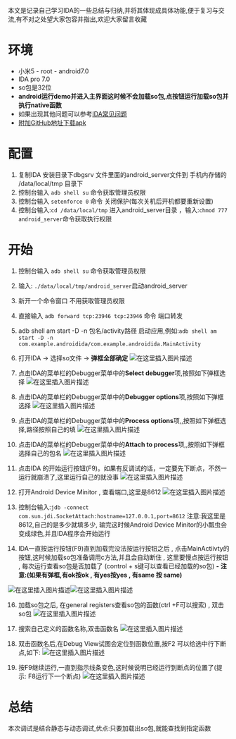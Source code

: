 本文是记录自己学习IDA的一些总结与归纳,并将其体现成具体功能,便于复习与交流,有不对之处望大家包容并指出,欢迎大家留言收藏

# 环境
- 小米5 - root - android7.0
- IDA pro 7.0
- so包是32位
- **android运行demo并进入主界面这时候不会加载so包,点按钮运行加载so包并执行native函数**
- 如果出现其他问题可以参考[IDA常见问题](https://blog.csdn.net/binbin594738977/article/details/106058742)
- [附加GitHub地址下载apk](https://github.com/binbin594738977/AndroidIDA)

# 配置
1. 复制IDA 安装目录下dbgsrv 文件里面的android_server文件到 手机内存储的 /data/local/tmp 目录下
2. 控制台输入 `adb shell su` 命令获取管理员权限
3. 控制台输入 `setenforce 0` 命令 关闭保护(每次关机后开机都要重新设置)
4. 控制台输入:`cd /data/local/tmp` 进入android_server目录 ，输入:`chmod 777 android_server`命令获取执行权限


# 开始
1. 控制台输入 `adb shell su` 命令获取管理员权限
2. 输入: `./data/local/tmp/android_server`启动android_server
3. 新开一个命令窗口 不用获取管理员权限
4. 直接输入 `adb forward tcp:23946 tcp:23946` 命令 端口转发
5. adb shell am start -D -n 包名/activity路径 启动应用,例如:`adb shell am start -D -n com.example.androidida/com.example.androidida.MainActivity`
6. 打开IDA -> 选择so文件 -> **弹框全部确定**
![在这里插入图片描述](https://img-blog.csdnimg.cn/20200511161524906.png?x-oss-process=image/watermark,type_ZmFuZ3poZW5naGVpdGk,shadow_10,text_aHR0cHM6Ly9ibG9nLmNzZG4ubmV0L2JpbmJpbjU5NDczODk3Nw==,size_16,color_FFFFFF,t_70)

7.  点击IDA的菜单栏的Debugger菜单中的**Select debugger**项,按照如下弹框选择
![在这里插入图片描述](https://img-blog.csdnimg.cn/20200511162126225.png?x-oss-process=image/watermark,type_ZmFuZ3poZW5naGVpdGk,shadow_10,text_aHR0cHM6Ly9ibG9nLmNzZG4ubmV0L2JpbmJpbjU5NDczODk3Nw==,size_16,color_FFFFFF,t_70)
8. 点击IDA的菜单栏的Debugger菜单中的**Debugger options**项,按照如下弹框选择
![在这里插入图片描述](https://img-blog.csdnimg.cn/20200511162229985.png?x-oss-process=image/watermark,type_ZmFuZ3poZW5naGVpdGk,shadow_10,text_aHR0cHM6Ly9ibG9nLmNzZG4ubmV0L2JpbmJpbjU5NDczODk3Nw==,size_16,color_FFFFFF,t_70)

9. 点击IDA的菜单栏的Debugger菜单中的**Process options**项,,按照如下弹框选择,路径按照自己的填
![在这里插入图片描述](https://img-blog.csdnimg.cn/20200511162434819.png?x-oss-process=image/watermark,type_ZmFuZ3poZW5naGVpdGk,shadow_10,text_aHR0cHM6Ly9ibG9nLmNzZG4ubmV0L2JpbmJpbjU5NDczODk3Nw==,size_16,color_FFFFFF,t_70)

10. 点击IDA的菜单栏的Debugger菜单中的**Attach to process**项,,按照如下弹框选择自己的包名
![在这里插入图片描述](https://img-blog.csdnimg.cn/20200512114658291.png?x-oss-process=image/watermark,type_ZmFuZ3poZW5naGVpdGk,shadow_10,text_aHR0cHM6Ly9ibG9nLmNzZG4ubmV0L2JpbmJpbjU5NDczODk3Nw==,size_16,color_FFFFFF,t_70)


11. 点击IDA 的开始运行按钮(F9)。如果有反调试的话，一定要先下断点，不然一运行就崩溃了,这里运行自己的就没事
![在这里插入图片描述](https://img-blog.csdnimg.cn/20200511163411145.png?x-oss-process=image/watermark,type_ZmFuZ3poZW5naGVpdGk,shadow_10,text_aHR0cHM6Ly9ibG9nLmNzZG4ubmV0L2JpbmJpbjU5NDczODk3Nw==,size_16,color_FFFFFF,t_70)

12. 打开Android Device Minitor , 查看端口,这里是8612
![在这里插入图片描述](https://img-blog.csdnimg.cn/20200512114735115.png?x-oss-process=image/watermark,type_ZmFuZ3poZW5naGVpdGk,shadow_10,text_aHR0cHM6Ly9ibG9nLmNzZG4ubmV0L2JpbmJpbjU5NDczODk3Nw==,size_16,color_FFFFFF,t_70)
13. 控制台输入:`jdb -connect com.sun.jdi.SocketAttach:hostname=127.0.0.1,port=8612` 注意:我这里是8612,自己的是多少就填多少, 输完这时候Android Device Minitor的小瓢虫会变成绿色,并且IDA程序会开始运行


14. IDA一直按运行按钮(F9)直到加载完没法按运行按钮之后 , 点击MainActiivty的按钮,这时候加载so包准备调用c方法,并且会自动断住 , 这里要慢点按运行按钮 , 每次运行查看so包是否加载了 (control + s键可以查看已经加载的so包)
**- 注意:(如果有弹框,有ok按ok , 有yes按yes , 有same 按 same)**

  ![在这里插入图片描述](https://img-blog.csdnimg.cn/20200512122644527.png?x-oss-process=image/watermark,type_ZmFuZ3poZW5naGVpdGk,shadow_10,text_aHR0cHM6Ly9ibG9nLmNzZG4ubmV0L2JpbmJpbjU5NDczODk3Nw==,size_16,color_FFFFFF,t_70)![在这里插入图片描述](https://img-blog.csdnimg.cn/20200512115438773.png?x-oss-process=image/watermark,type_ZmFuZ3poZW5naGVpdGk,shadow_10,text_aHR0cHM6Ly9ibG9nLmNzZG4ubmV0L2JpbmJpbjU5NDczODk3Nw==,size_16,color_FFFFFF,t_70)


16. 加载so包之后, 在general registers查看so包的函数(ctrl +F可以搜索) , 双击so包
![在这里插入图片描述](https://img-blog.csdnimg.cn/20200512120308598.png?x-oss-process=image/watermark,type_ZmFuZ3poZW5naGVpdGk,shadow_10,text_aHR0cHM6Ly9ibG9nLmNzZG4ubmV0L2JpbmJpbjU5NDczODk3Nw==,size_16,color_FFFFFF,t_70)
17. 搜索自己定义的函数名称,双击函数名
![在这里插入图片描述](https://img-blog.csdnimg.cn/20200512120349232.png?x-oss-process=image/watermark,type_ZmFuZ3poZW5naGVpdGk,shadow_10,text_aHR0cHM6Ly9ibG9nLmNzZG4ubmV0L2JpbmJpbjU5NDczODk3Nw==,size_16,color_FFFFFF,t_70)

18. 双击函数名后,在Debug View试图会定位到函数位置,按F2 可以给选中行下断点,如下:
![在这里插入图片描述](https://img-blog.csdnimg.cn/20200512120438509.png?x-oss-process=image/watermark,type_ZmFuZ3poZW5naGVpdGk,shadow_10,text_aHR0cHM6Ly9ibG9nLmNzZG4ubmV0L2JpbmJpbjU5NDczODk3Nw==,size_16,color_FFFFFF,t_70)

19. 按F9继续运行,一直到指示线条变色,这时候说明已经运行到断点的位置了(提示: F8运行下一个断点)
![在这里插入图片描述](https://img-blog.csdnimg.cn/2020051212051756.png?x-oss-process=image/watermark,type_ZmFuZ3poZW5naGVpdGk,shadow_10,text_aHR0cHM6Ly9ibG9nLmNzZG4ubmV0L2JpbmJpbjU5NDczODk3Nw==,size_16,color_FFFFFF,t_70)

# 总结
本次调试是结合静态与动态调试,优点:只要加载出so包,就能查找到指定函数

